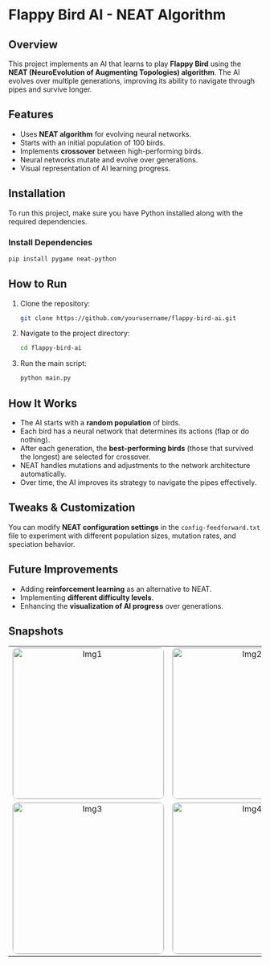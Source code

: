 # Flappy Bird AI - NEAT Algorithm

## Overview
This project implements an AI that learns to play **Flappy Bird** using the **NEAT (NeuroEvolution of Augmenting Topologies) algorithm**. The AI evolves over multiple generations, improving its ability to navigate through pipes and survive longer.

## Features
- Uses **NEAT algorithm** for evolving neural networks.
- Starts with an initial population of 100 birds.
- Implements **crossover** between high-performing birds.
- Neural networks mutate and evolve over generations.
- Visual representation of AI learning progress.

## Installation
To run this project, make sure you have Python installed along with the required dependencies.

### Install Dependencies
```bash
pip install pygame neat-python
```
## How to Run
1. Clone the repository:
   ```bash
   git clone https://github.com/yourusername/flappy-bird-ai.git
2. Navigate to the project directory:
   ```bash
   cd flappy-bird-ai
3. Run the main script:
   ```bash
   python main.py
## How It Works
- The AI starts with a **random population** of birds.
- Each bird has a neural network that determines its actions (flap or do nothing).
- After each generation, the **best-performing birds** (those that survived the longest) are selected for crossover.
- NEAT handles mutations and adjustments to the network architecture automatically.
- Over time, the AI improves its strategy to navigate the pipes effectively.

## Tweaks & Customization
You can modify **NEAT configuration settings** in the `config-feedforward.txt` file to experiment with different population sizes, mutation rates, and speciation behavior.

## Future Improvements
- Adding **reinforcement learning** as an alternative to NEAT.
- Implementing **different difficulty levels**.
- Enhancing the **visualization of AI progress** over generations.

## Snapshots
<div align="center">

<table>
  <tr>
    <td align="center">
      <img src="https://github.com/user-attachments/assets/2e7a4bdb-d272-4fd8-8f7c-2a7530512111" alt="Img1" width="300" style="border:1px solid #ccc; border-radius:10px;"/>
      <br/>
    </td>
    <td align="center">
      <img src="https://github.com/user-attachments/assets/655844a0-a836-47ae-a79e-6524f7a04885" alt="Img2" width="300" style="border:1px solid #ccc; border-radius:10px;"/>
      <br/>
    </td>
  </tr>
  <tr>
    <td align="center">
      <img src="https://github.com/user-attachments/assets/0f2f65ae-cf03-4160-853d-edc273b481ed" alt="Img3" width="300" style="border:1px solid #ccc; border-radius:10px;"/>
      <br/>
    </td>
    <td align="center">
      <img src="https://github.com/user-attachments/assets/35122794-8943-4682-afbb-9feeca1c2409" alt="Img4" width="300" style="border:1px solid #ccc; border-radius:10px;"/>
      <br/>
    </td>
  </tr>
</table>

</div>
